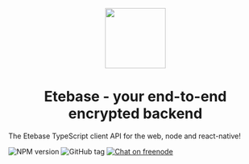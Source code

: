 <p align="center">
  <img width="120" src="https://raw.githubusercontent.com/etesync/etesync-web/master/src/images/logo.svg" />
  <h1 align="center">Etebase - your end-to-end encrypted backend</h1>
</p>

The Etebase TypeScript client API for the web, node and react-native!


![NPM version](https://img.shields.io/npm/v/etebase.svg)
![GitHub tag](https://img.shields.io/github/tag/etesync/etebase-js.svg)
[![Chat on freenode](https://img.shields.io/badge/irc.freenode.net-%23EteSync-blue.svg)](https://webchat.freenode.net/?channels=#etesync)
